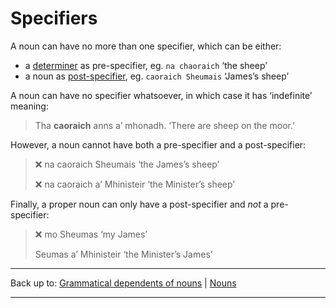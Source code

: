 # Specifiers

A noun can have no more than one specifier, which can be either:

- a [determiner](determiners.md) as pre-specifier, eg. `na chaoraich` ‘the sheep’
- a noun as [post-specifier](post-specifiers.md), eg. `caoraich Sheumais` ‘James’s sheep’

A noun can have no specifier whatsoever, in which case it has ‘indefinite’ meaning:

> Tha **caoraich** anns a’ mhonadh. ‘There are sheep on the moor.’

However, a noun cannot have both a pre-specifier and a post-specifier:

> ❌ na caoraich Sheumais ‘the James’s sheep’
>
> ❌ na caoraich a’ Mhinisteir ‘the Minister’s sheep’

Finally, a proper noun can only have a post-specifier and *not* a pre-specifier:

> ❌ mo Sheumas ‘my James’
>
> Seumas a’ Mhinisteir ‘the Minister’s James’

----

Back up to: [Grammatical dependents of nouns](../index.md) \| [Nouns](../../index.md)

----
